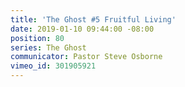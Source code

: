 ```yaml
---
title: 'The Ghost #5 Fruitful Living'
date: 2019-01-10 09:44:00 -08:00
position: 80
series: The Ghost
communicator: Pastor Steve Osborne
vimeo_id: 301905921
---
```


